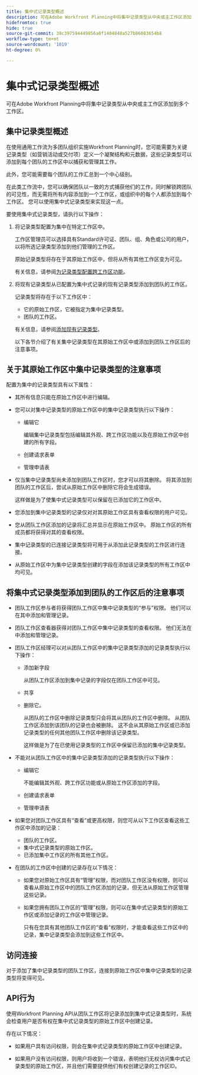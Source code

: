 ```yaml
---
title: 集中式记录类型概述
description: 可在Adobe Workfront Planning中将集中记录类型从中央或主工作区添加到多个工作区。
hidefromtoc: true
hide: true
source-git-commit: 38c397594449856a0f1404848a527b86083654b8
workflow-type: tm+mt
source-wordcount: '1019'
ht-degree: 0%

---
```


<!-- add these to the metadata, when making this public: 

feature: Workfront Planning
role: User, Admin
author: Alina
recommendations: noDisplay, noCatalog
-->

# 集中式记录类型概述

可在Adobe Workfront Planning中将集中记录类型从中央或主工作区添加到多个工作区。

## 集中记录类型概述

在使用通用工作流为多团队组织实施Workfront Planning时，您可能需要为关键记录类型（如营销活动或交付项）定义一个凝聚结构和元数据，这些记录类型可以添加到每个团队的工作区中以捕获和管理其工作。

此外，您可能需要每个团队的工作汇总到一个中心级别。

在此类工作流中，您可以确保团队以一致的方式捕获他们的工作，同时解锁跨团队的可见性，而无需将所有内容添加到一个工作区，或组织中的每个人都添加到每个工作区。 您可以使用集中式记录类型来实现这一点。

要使用集中式记录类型，请执行以下操作：

1. 将记录类型配置为集中在特定工作区中。

   工作区管理员可以选择具有Standard许可证、团队、组、角色或公司的用户，以将所选记录类型添加到他们管理的工作区。

   原始记录类型将存在于其原始工作区中，但将从所有其他工作区变为可见。

   有关信息，请参阅[为记录类型配置跨工作区功能](/help/quicksilver/planning/architecture/configure-record-type-cross-workspace-capabilities.md)。
1. 将现有记录类型从已配置为集中式记录的现有记录类型添加到团队的工作区。

   记录类型将存在于以下工作区中：

   * 它的原始工作区，它被指定为集中记录类型。
   * 团队的工作区。

   有关信息，请参阅[添加现有记录类型](/help/quicksilver/planning/architecture/add-cross-workspace-record-types.md)。

   以下各节介绍了有关集中记录类型在其原始工作区中或添加到团队工作区后的注意事项。

## 关于其原始工作区中集中记录类型的注意事项

配置为集中的记录类型具有以下属性：

* 其所有信息只能在原始工作区中进行编辑。

* 您可以对集中记录类型的原始工作区中的集中记录类型执行以下操作：

   * 编辑它

     编辑集中记录类型包括编辑其外观、跨工作区功能以及在原始工作区中创建的所有字段。
   * 创建请求表单
   * 管理申请表

* 仅当集中记录类型尚未添加到团队工作区时，您才可以将其删除。 将其添加到团队的工作区后，尝试从原始工作区中删除它将会生成错误。

  这样做是为了使集中式记录类型可以保留在已添加它的工作区中。
* 您添加到集中记录类型的记录仅对对其原始工作区具有查看权限的用户可见。
* 您从团队工作区添加的记录将汇总并显示在原始工作区中。 原始工作区的所有成员都将获得对其的查看权限。

* 集中记录类型的已连接记录类型将可用于从添加此记录类型的工作区进行连接。

* 从原始工作区中为集中记录类型创建的字段在添加该记录类型的所有工作区中均可见。

## 将集中式记录类型添加到团队的工作区后的注意事项

* 团队工作区参与者将获得团队工作区中集中记录类型的“参与”权限。 他们可以在其中添加和管理记录。

* 团队工作区查看器获得对团队工作区中集中记录类型的查看权限。 他们无法在中添加和管理记录。

* 团队工作区经理可以对从团队工作区中的集中记录类型添加的记录类型执行以下操作：

   * 添加新字段

     从团队工作区添加到集中记录的字段仅在团队工作区中可见。
   * 共享
   * 删除它。

     从团队的工作区中删除记录类型只会将其从团队的工作区中删除。 从团队工作区添加到该团队的记录也会被删除。 这不会从其原始工作区或已添加记录类型的任何其他团队工作区中删除该记录类型。

     这样做是为了在已使用记录类型的工作区中保留已添加的集中记录类型。

* 不能对从团队工作区中的集中记录类型添加的记录类型执行以下操作：

   * 编辑它

     不能编辑其外观、跨工作区功能或从原始工作区添加的字段。
   * 创建请求表单
   * 管理申请表

* 如果您对团队工作区具有“查看”或更高权限，则您可从以下工作区查看这些工作区中添加的记录：

   * 团队的工作区。
   * 集中式记录类型的原始工作区。
   * 已添加集中工作区的所有其他工作区。

* 在团队的工作区中创建的记录存在以下情况：

   * 如果您对原始工作区具有“管理”权限，而对团队工作区没有权限，则可以查看从原始工作区中的团队工作区添加的记录，但无法从原始工作区管理这些记录。
   * 如果您拥有团队工作区的“管理”权限，则可以在集中式记录类型的原始工作区或添加记录的工作区中管理记录。

     只有在您具有其他团队工作区的“查看”权限时，才能查看这些工作区中的记录，集中记录类型会添加到这些工作区中。

## 访问连接

对于添加了集中记录类型的团队工作区，连接到原始工作区中集中记录类型的记录类型将变得可见。

## API行为

使用Workfront Planning API从团队工作区将记录添加到集中式记录类型时，系统会检查用户是否有权在集中式记录类型的原始工作区中创建记录。

存在以下情况：

* 如果用户具有访问权限，则会在集中式记录类型的原始工作区中创建记录。

* 如果用户没有访问权限，则用户将收到一个错误，表明他们无权访问集中式记录类型的原始工作区，并且他们需要提供他们有权创建记录的工作区ID。